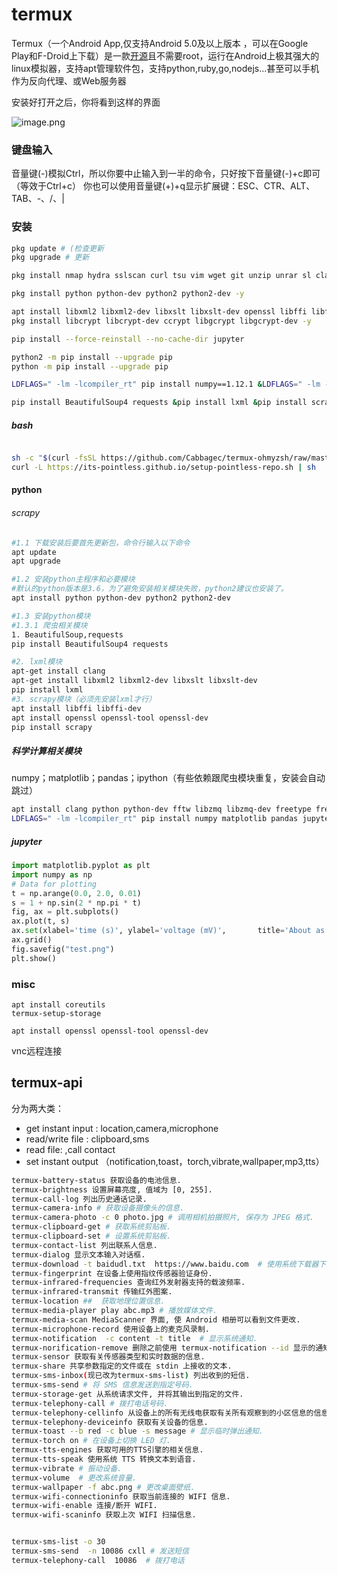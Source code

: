 # termux

Termux（一个Android App,仅支持Android 5.0及以上版本 ，可以在Google Play和F-Droid上下载）是一款[开源](https://github.com/termux/termux-app)且不需要root，运行在Android上极其强大的linux模拟器，支持apt管理软件包，支持python,ruby,go,nodejs...甚至可以手机作为反向代理、或Web服务器

安装好打开之后，你将看到这样的界面

![image.png](https://upload-images.jianshu.io/upload_images/16754983-80138bd9f5a91f4f.png?imageMogr2/auto-orient/strip%7CimageView2/2/w/1240)


### 键盘输入

音量键(-)模拟Ctrl，所以你要中止输入到一半的命令，只好按下音量键(-)+c即可（等效于Ctrl+c）
你也可以使用音量键(+)+q显示扩展键：ESC、CTR、ALT、TAB、-、/、|

### 安装
``` bash
pkg update # (检查更新
pkg upgrade # 更新

pkg install nmap hydra sslscan curl tsu vim wget git unzip unrar sl clang nodejs php cmatrix tree toilet figlet cowsay w3m htop screenfetch aria2 tmux proot nginx nyancat openssh moon-buggy lua -y

pkg install python python-dev python2 python2-dev -y

apt install libxml2 libxml2-dev libxslt libxslt-dev openssl libffi libffi-dev openssl-tool openssl-dev fftw fftw-dev libzmq libzmq-dev freetype freetype-dev libpng libpng-dev pkg-config scrypt -y
pkg install libcrypt libcrypt-dev ccrypt libgcrypt libgcrypt-dev -y

pip install --force-reinstall --no-cache-dir jupyter 

python2 -m pip install --upgrade pip
python -m pip install --upgrade pip

LDFLAGS=" -lm -lcompiler_rt" pip install numpy==1.12.1 &LDFLAGS=" -lm -lcompiler_rt" pip install matplotlib pandas jupyter

pip install BeautifulSoup4 requests &pip install lxml &pip install scrapy &pip install demjson tushare colorama &pip install pillow &pip install future &pip install paramiko
```
 
 ##### bash 
``` bash

sh -c "$(curl -fsSL https://github.com/Cabbagec/termux-ohmyzsh/raw/master/install.sh)"
curl -L https://its-pointless.github.io/setup-pointless-repo.sh | sh

```

#### python

###### scrapy
``` bash
#1.1 下载安装后要首先更新包，命令行输入以下命令
apt update
apt upgrade

#1.2 安装python主程序和必要模块
#默认的python版本是3.6，为了避免安装相关模块失败，python2建议也安装了。
apt install python python-dev python2 python2-dev

#1.3 安装python模块
#1.3.1 爬虫相关模块
1. BeautifulSoup,requests
pip install BeautifulSoup4 requests

#2. lxml模块
apt-get install clang
apt-get install libxml2 libxml2-dev libxslt libxslt-dev
pip install lxml
#3. scrapy模块（必须先安装lxml才行）
apt install libffi libffi-dev
apt install openssl openssl-tool openssl-dev
pip install scrapy
```
##### 科学计算相关模块

numpy；matplotlib；pandas；ipython（有些依赖跟爬虫模块重复，安装会自动跳过）
``` bash
apt install clang python python-dev fftw libzmq libzmq-dev freetype freetype-dev libpng libpng-dev pkg-config
LDFLAGS=" -lm -lcompiler_rt" pip install numpy matplotlib pandas jupyter
```



##### jupyter
``` python
import matplotlib.pyplot as plt
import numpy as np
# Data for plotting
t = np.arange(0.0, 2.0, 0.01)
s = 1 + np.sin(2 * np.pi * t)
fig, ax = plt.subplots()
ax.plot(t, s)
ax.set(xlabel='time (s)', ylabel='voltage (mV)',       title='About as simple as it gets, folks')
ax.grid()
fig.savefig("test.png")
plt.show()
```

### misc

```
apt install coreutils
termux-setup-storage

apt install openssl openssl-tool openssl-dev 
```
vnc远程连接


## termux-api
分为两大类：
* get  instant input : location,camera,microphone
* read/write file : clipboard,sms
* read file: ,call contact
* set instant output （notification,toast，torch,vibrate,wallpaper,mp3,tts）

``` bash
termux-battery-status 获取设备的电池信息.
termux-brightness 设置屏幕亮度, 值域为 [0, 255].
termux-call-log 列出历史通话记录.
termux-camera-info # 获取设备摄像头的信息.
termux-camera-photo -c 0 photo.jpg # 调用相机拍摄照片, 保存为 JPEG 格式.
termux-clipboard-get # 获取系统剪贴板.
termux-clipboard-set # 设置系统剪贴板.
termux-contact-list 列出联系人信息.
termux-dialog 显示文本输入对话框.
termux-download -t baidudl.txt  https://www.baidu.com  # 使用系统下载器下载资源.
termux-fingerprint 在设备上使用指纹传感器验证身份.
termux-infrared-frequencies 查询红外发射器支持的载波频率.
termux-infrared-transmit 传输红外图案.
termux-location ##  获取地理位置信息.
termux-media-player play abc.mp3 # 播放媒体文件.
termux-media-scan MediaScanner 界面, 使 Android 相册可以看到文件更改.
termux-microphone-record 使用设备上的麦克风录制.
termux-notification  -c content -t title  # 显示系统通知.
termux-norification-remove 删除之前使用 termux-notification --id 显示的通知.
termux-sensor 获取有关传感器类型和实时数据的信息.
termux-share 共享参数指定的文件或在 stdin 上接收的文本.
termux-sms-inbox(现已改为termux-sms-list) 列出收到的短信.
termux-sms-send # 将 SMS 信息发送到指定号码.
termux-storage-get 从系统请求文件, 并将其输出到指定的文件.
termux-telephony-call # 拨打电话号码.
termux-telephony-cellinfo 从设备上的所有无线电获取有关所有观察到的小区信息的信息, 包括主要和相邻小区.
termux-telephony-deviceinfo 获取有关设备的信息.
termux-toast --b red -c blue -s message # 显示临时弹出通知.
termux-torch on # 在设备上切换 LED 灯.
termux-tts-engines 获取可用的TTS引擎的相关信息.
termux-tts-speak 使用系统 TTS 转换文本到语音.
termux-vibrate # 振动设备.
termux-volume  # 更改系统音量. 
termux-wallpaper -f abc.png # 更改桌面壁纸.
termux-wifi-connectioninfo 获取当前连接的 WIFI 信息.
termux-wifi-enable 连接/断开 WIFI.
termux-wifi-scaninfo 获取上次 WIFI 扫描信息.


termux-sms-list -o 30 
termux-sms-send  -n 10086 cxll # 发送短信
termux-telephony-call  10086  # 拨打电话
```

